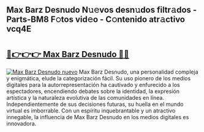 ## Max Barz Desnudo N𝚞𝚎vos desn𝚞dos filtr𝚊dos - Parts-BM8 F𝚘tos vid𝚎o - C𝚘ntenido atr𝚊ctivo vcq4E

# <h2><a href="http://mbdrxzr.tromn.icu/?c=Max+Barz+Desnudo">🔗👉👉👉 Max Barz Desnudo 🔗🔗</a></h2>

[![Max Barz Desnudo nuevo](https://i.imgur.com/pEAQMta.gif)](http://mbdrxzr.tromn.icu/?c=Max+Barz+Desnudo)
Max Barz Desnudo, una personalidad compleja y enigmática, elude la categorización fácil. Su uso pionero de los medios digitales para la autorrepresentación ha cautivado y enfurecido a los espectadores, encendiendo debates sobre la identidad, la expresión artística y la naturaleza evolutiva de las comunidades en línea. Independientemente de sus decisiones futuras, su huella en el mundo virtual es imborrable. Con un espíritu inquebrantable y un atractivo innegable, la influencia de Max Barz Desnudo en los medios digitales es innovadora.
